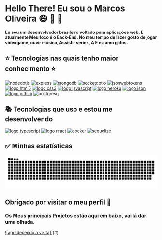 
# Hello There! Eu sou o Marcos Oliveira :smile: :space_invader: :doughnut:

__Eu sou um desenvolvedor brasileiro voltado para aplicações web. E atualmente Meu foco é o Back-End. No meu tempo de lazer gosto de jogar videogame, ouvir música, Assistir series, A E eu amo gatos.__

## :star: Tecnologias nas quais tenho maior conhecimento :star: ##
![nodedotjs](https://user-images.githubusercontent.com/88260644/167310028-4f56a12e-98ef-4191-9ed1-244da768d47a.svg)
![express](https://user-images.githubusercontent.com/88260644/167310113-8a46903e-afc2-44cc-9d28-2ff1f874ee85.svg)
![mongodb](https://user-images.githubusercontent.com/88260644/167310295-6c438d46-ed49-486a-b4d6-79cf497cd4c9.svg)
![socketdotio](https://user-images.githubusercontent.com/88260644/167310187-4e11f277-6f9c-4469-ae42-44ad16a7f49b.svg)
![jsonwebtokens](https://user-images.githubusercontent.com/88260644/167310355-180548db-3ffc-4c84-a33f-28ba3baccc1f.svg)
[![logo html5](https://img.shields.io/badge/HTML-239120?style=for-the-badge&logo=html5&logoColor=white)](#)
[![logo css3](https://img.shields.io/badge/CSS-239120?&style=for-the-badge&logo=css3&logoColor=white)](#)
[![logo javascript](https://img.shields.io/badge/JavaScript-F7DF1E?style=for-the-badge&logo=javascript&logoColor=black)](#)
[![logo heroku](https://img.shields.io/badge/Heroku-430098?style=for-the-badge&logo=heroku&logoColor=white)](#)
[![logo json](https://img.shields.io/badge/json-5E5C5C?style=for-the-badge&logo=json&logoColor=white)](#)
[![logo github](https://img.shields.io/badge/GitHub-100000?style=for-the-badge&logo=github&logoColor=white)](#)
![postgresql](https://user-images.githubusercontent.com/88260644/167310585-c14df730-bca7-4ad9-a5a4-c22bd387934c.svg)

## :books: Tecnologias que uso e estou me desenvolvendo ##

[![logo typescript](https://img.shields.io/badge/TypeScript-007ACC?style=for-the-badge&logo=typescript&logoColor=white)](#)
[![logo react](https://img.shields.io/badge/React-20232A?style=for-the-badge&logo=react&logoColor=61DAFB)](#)
![docker](https://user-images.githubusercontent.com/88260644/167310639-20ad3ee2-62ad-40d6-b760-26f52ee3e1c1.svg)
![sequelize](https://user-images.githubusercontent.com/88260644/167310650-3511248b-a291-4fef-bb5c-84e89f9b3cd3.svg)

## :white_check_mark: Minhas estatísticas ##

![Snake animation](https://github.com/Marcos-OliveiraVO/Marcos-OliveiraVO/blob/output/github-contribution-grid-snake.svg)
## Obrigado por visitar o meu perfil :wave:

### Os Meus principais Projetos estão aqui em baixo, vai lá dar uma olhada.
[![agradecendo a visita]](https://user-images.githubusercontent.com/41841454/167220106-fdcd138f-7a91-4dfd-9a94-b5ef671b859c.gif)](#)
